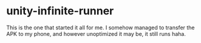 # unity-infinite-runner

This is the one that started it all for me. I somehow managed to transfer the APK to my phone, and however unoptimized it may be, it still runs haha.
